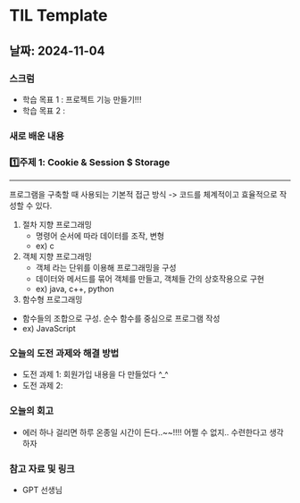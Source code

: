 # TIL Template

## 날짜: 2024-11-04

### 스크럼

- 학습 목표 1 : 프로젝트 기능 만들기!!!
- 학습 목표 2 : 

### 새로 배운 내용

### 1️⃣주제 1: Cookie & Session $ Storage

---

프로그램을 구축할 때 사용되는 기본적 접근 방식 -> 코드를 체계적이고 효율적으로 작성할 수 있다.

1. 절차 지향 프로그래밍
    - 명령어 순서에 따라 데이터를 조작, 변형
    - ex) c
2. 객체 지향 프로그래밍
    - 객체 라는 단위를 이용해 프로그래밍을 구성
    - 데이터와 메서드를 묶어 객체를 만들고, 객체들 간의 상호작용으로 구현
    - ex) java, c++, python
3. 함수형 프로그래밍
- 함수들의 조합으로 구성. 순수 함수를 중심으로 프로그램 작성
- ex) JavaScript

### 오늘의 도전 과제와 해결 방법
- 도전 과제 1: 회원가입 내용을 다 만들었다 ^_^
- 도전 과제 2:

### 오늘의 회고
- 에러 하나 걸리면 하루 온종일 시간이 든다..~~!!!! 어쩔 수 없지.. 수련한다고 생각하자

### 참고 자료 및 링크
- GPT 선생님
